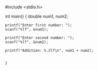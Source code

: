



#include <stdio.h>

int main() {
    double num1, num2;

    printf("Enter first number: ");
    scanf("%lf", &num1);

    printf("Enter second number: ");
    scanf("%lf", &num2);

    printf("Addition: %.2lf\n", num1 + num2);
 
 
    }
